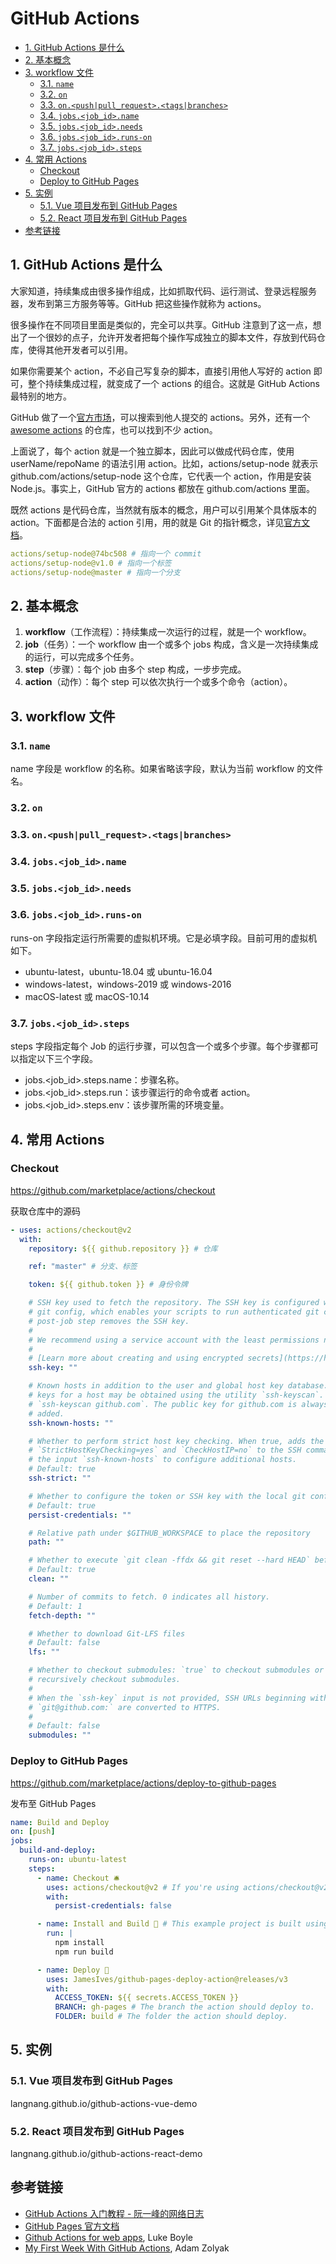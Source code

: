 # GitHub Actions

- [1. GitHub Actions 是什么](#1-github-actions-是什么)
- [2. 基本概念](#2-基本概念)
- [3. workflow 文件](#3-workflow-文件)
  - [3.1. `name`](#31-name)
  - [3.2. `on`](#32-on)
  - [3.3. `on.<push|pull_request>.<tags|branches>`](#33-onpushpull_requesttagsbranches)
  - [3.4. `jobs.<job_id>.name`](#34-jobsjob_idname)
  - [3.5. `jobs.<job_id>.needs`](#35-jobsjob_idneeds)
  - [3.6. `jobs.<job_id>.runs-on`](#36-jobsjob_idruns-on)
  - [3.7. `jobs.<job_id>.steps`](#37-jobsjob_idsteps)
- [4. 常用 Actions](#4-常用-actions)
  - [Checkout](#checkout)
  - [Deploy to GitHub Pages](#deploy-to-github-pages)
- [5. 实例](#5-实例)
  - [5.1. Vue 项目发布到 GitHub Pages](#51-vue-项目发布到-github-pages)
  - [5.2. React 项目发布到 GitHub Pages](#52-react-项目发布到-github-pages)
- [参考链接](#参考链接)

## 1. GitHub Actions 是什么

大家知道，持续集成由很多操作组成，比如抓取代码、运行测试、登录远程服务器，发布到第三方服务等等。GitHub 把这些操作就称为 actions。

很多操作在不同项目里面是类似的，完全可以共享。GitHub 注意到了这一点，想出了一个很妙的点子，允许开发者把每个操作写成独立的脚本文件，存放到代码仓库，使得其他开发者可以引用。

如果你需要某个 action，不必自己写复杂的脚本，直接引用他人写好的 action 即可，整个持续集成过程，就变成了一个 actions 的组合。这就是 GitHub Actions 最特别的地方。

GitHub 做了一个[官方市场](https://github.com/marketplace?type=actions)，可以搜索到他人提交的 actions。另外，还有一个 [awesome actions](https://github.com/sdras/awesome-actions) 的仓库，也可以找到不少 action。

上面说了，每个 action 就是一个独立脚本，因此可以做成代码仓库，使用 userName/repoName 的语法引用 action。比如，actions/setup-node 就表示 github.com/actions/setup-node 这个仓库，它代表一个 action，作用是安装 Node.js。事实上，GitHub 官方的 actions 都放在 github.com/actions 里面。

既然 actions 是代码仓库，当然就有版本的概念，用户可以引用某个具体版本的 action。下面都是合法的 action 引用，用的就是 Git 的指针概念，详见[官方文档](https://help.github.com/en/articles/about-actions#versioning-your-action)。

```yml
actions/setup-node@74bc508 # 指向一个 commit
actions/setup-node@v1.0 # 指向一个标签
actions/setup-node@master # 指向一个分支
```

## 2. 基本概念

1. **workflow**（工作流程）：持续集成一次运行的过程，就是一个 workflow。
2. **job**（任务）：一个 workflow 由一个或多个 jobs 构成，含义是一次持续集成的运行，可以完成多个任务。
3. **step**（步骤）：每个 job 由多个 step 构成，一步步完成。
4. **action**（动作）：每个 step 可以依次执行一个或多个命令（action）。

## 3. workflow 文件

### 3.1. `name`

name 字段是 workflow 的名称。如果省略该字段，默认为当前 workflow 的文件名。

### 3.2. `on`

### 3.3. `on.<push|pull_request>.<tags|branches>`

### 3.4. `jobs.<job_id>.name`

### 3.5. `jobs.<job_id>.needs`

### 3.6. `jobs.<job_id>.runs-on`

runs-on 字段指定运行所需要的虚拟机环境。它是必填字段。目前可用的虚拟机如下。

- ubuntu-latest，ubuntu-18.04 或 ubuntu-16.04
- windows-latest，windows-2019 或 windows-2016
- macOS-latest 或 macOS-10.14

### 3.7. `jobs.<job_id>.steps`

steps 字段指定每个 Job 的运行步骤，可以包含一个或多个步骤。每个步骤都可以指定以下三个字段。

- jobs.<job_id>.steps.name：步骤名称。
- jobs.<job_id>.steps.run：该步骤运行的命令或者 action。
- jobs.<job_id>.steps.env：该步骤所需的环境变量。

## 4. 常用 Actions

### Checkout

https://github.com/marketplace/actions/checkout

获取仓库中的源码

```yml
- uses: actions/checkout@v2
  with:
    repository: ${{ github.repository }} # 仓库

    ref: "master" # 分支、标签

    token: ${{ github.token }} # 身份令牌

    # SSH key used to fetch the repository. The SSH key is configured with the local
    # git config, which enables your scripts to run authenticated git commands. The
    # post-job step removes the SSH key.
    #
    # We recommend using a service account with the least permissions necessary.
    #
    # [Learn more about creating and using encrypted secrets](https://help.github.com/en/actions/automating-your-workflow-with-github-actions/creating-and-using-encrypted-secrets)
    ssh-key: ""

    # Known hosts in addition to the user and global host key database. The public SSH
    # keys for a host may be obtained using the utility `ssh-keyscan`. For example,
    # `ssh-keyscan github.com`. The public key for github.com is always implicitly
    # added.
    ssh-known-hosts: ""

    # Whether to perform strict host key checking. When true, adds the options
    # `StrictHostKeyChecking=yes` and `CheckHostIP=no` to the SSH command line. Use
    # the input `ssh-known-hosts` to configure additional hosts.
    # Default: true
    ssh-strict: ""

    # Whether to configure the token or SSH key with the local git config
    # Default: true
    persist-credentials: ""

    # Relative path under $GITHUB_WORKSPACE to place the repository
    path: ""

    # Whether to execute `git clean -ffdx && git reset --hard HEAD` before fetching
    # Default: true
    clean: ""

    # Number of commits to fetch. 0 indicates all history.
    # Default: 1
    fetch-depth: ""

    # Whether to download Git-LFS files
    # Default: false
    lfs: ""

    # Whether to checkout submodules: `true` to checkout submodules or `recursive` to
    # recursively checkout submodules.
    #
    # When the `ssh-key` input is not provided, SSH URLs beginning with
    # `git@github.com:` are converted to HTTPS.
    #
    # Default: false
    submodules: ""
```

### Deploy to GitHub Pages

https://github.com/marketplace/actions/deploy-to-github-pages

发布至 GitHub Pages

```yml
name: Build and Deploy
on: [push]
jobs:
  build-and-deploy:
    runs-on: ubuntu-latest
    steps:
      - name: Checkout 🛎️
        uses: actions/checkout@v2 # If you're using actions/checkout@v2 you must set persist-credentials to false in most cases for the deployment to work correctly.
        with:
          persist-credentials: false

      - name: Install and Build 🔧 # This example project is built using npm and outputs the result to the 'build' folder. Replace with the commands required to build your project, or remove this step entirely if your site is pre-built.
        run: |
          npm install
          npm run build

      - name: Deploy 🚀
        uses: JamesIves/github-pages-deploy-action@releases/v3
        with:
          ACCESS_TOKEN: ${{ secrets.ACCESS_TOKEN }}
          BRANCH: gh-pages # The branch the action should deploy to.
          FOLDER: build # The folder the action should deploy.
```

## 5. 实例

### 5.1. Vue 项目发布到 GitHub Pages

langnang.github.io/github-actions-vue-demo

### 5.2. React 项目发布到 GitHub Pages

langnang.github.io/github-actions-react-demo

## 参考链接

- [GitHub Actions 入门教程 - 阮一峰的网络日志](http://www.ruanyifeng.com/blog/2019/09/getting-started-with-github-actions.html)
- [GitHub Pages 官方文档](https://help.github.com/en/categories/automating-your-workflow-with-github-actions)
- [Github Actions for web apps](https://lukeboyle.com/blog-posts/2019/08/github-actions-for-web-apps/), Luke Boyle
- [My First Week With GitHub Actions](https://medium.com/@adam.zolyak/my-first-week-with-github-actions-5d92de4c4851), Adam Zolyak
